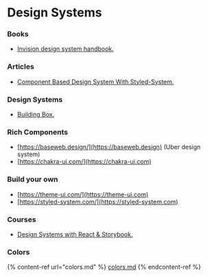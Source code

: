 # Design Systems

### Books

* [Invision design system handbook.](https://s3.amazonaws.com/designco-web-assets/uploads/2019/05/InVision\_DesignSystemsHandbook.pdf)

### Articles

* [Component Based Design System With Styled-System.](https://varun.ca/styled-system/)

### Design Systems

* [Building Box.](https://www.figma.com/community/file/1048327171347943164)

### Rich Components

* [https://baseweb.design/](https://baseweb.design) (Uber design system)
* [https://chakra-ui.com/](https://chakra-ui.com)

### Build your own

* [https://theme-ui.com/](https://theme-ui.com)
* [https://styled-system.com/](https://styled-system.com)

### Courses

* [Design Systems with React & Storybook.](https://frontendmasters.com/courses/design-systems/)

### Colors

{% content-ref url="colors.md" %}
[colors.md](colors.md)
{% endcontent-ref %}
